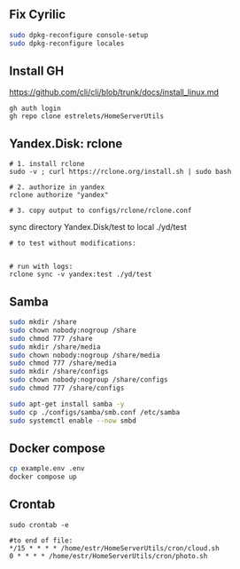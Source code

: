 ## Fix Cyrilic

```sh
sudo dpkg-reconfigure console-setup
sudo dpkg-reconfigure locales
```

## Install GH

https://github.com/cli/cli/blob/trunk/docs/install_linux.md

```shell
gh auth login
gh repo clone estrelets/HomeServerUtils
```

## Yandex.Disk: rclone

```
# 1. install rclone
sudo -v ; curl https://rclone.org/install.sh | sudo bash

# 2. authorize in yandex
rclone authorize "yandex"

# 3. copy output to configs/rclone/rclone.conf
```

sync directory Yandex.Disk/test to local ./yd/test

```
# to test without modifications:


# run with logs:
rclone sync -v yandex:test ./yd/test
```


## Samba

```bash
sudo mkdir /share
sudo chown nobody:nogroup /share                                           
sudo chmod 777 /share
sudo mkdir /share/media
sudo chown nobody:nogroup /share/media                                           
sudo chmod 777 /share/media
sudo mkdir /share/configs
sudo chown nobody:nogroup /share/configs                                           
sudo chmod 777 /share/configs

sudo apt-get install samba -y
sudo cp ./configs/samba/smb.conf /etc/samba
sudo systemctl enable --now smbd
```


## Docker compose

```bash
cp example.env .env
docker compose up
```


## Crontab

```
sudo crontab -e

#to end of file:
*/15 * * * * /home/estr/HomeServerUtils/cron/cloud.sh
0 * * * * /home/estr/HomeServerUtils/cron/photo.sh
```